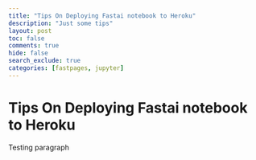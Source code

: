 ```yaml
---
title: "Tips On Deploying Fastai notebook to Heroku"
description: "Just some tips"
layout: post
toc: false
comments: true
hide: false
search_exclude: true
categories: [fastpages, jupyter]
---
```


# Tips On Deploying Fastai notebook to Heroku

Testing paragraph
